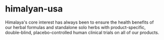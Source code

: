 # himalyan-usa
Himalaya's core interest has always been to ensure the health benefits of our herbal formulas and standalone solo herbs with product-specific, double-blind, placebo-controlled human clinical trials on all of our products.
